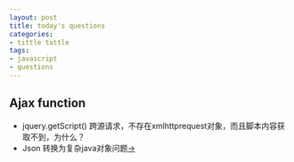 ```yaml
---
layout: post
title: today's questions
categories:
- tittle tattle
tags:
- javascript
- questions
---
```


## Ajax function
- jquery.getScript()
  跨源请求，不存在xmlhttprequest对象，而且脚本内容获取不到，为什么？
- Json 转换为复杂java对象问题[->](http://blog.csdn.net/wistbean/article/detail/48036891)

